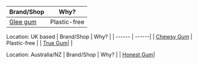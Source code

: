 | Brand/Shop  | Why?  |
| ------ | ------| 
| [Glee gum](https://www.gleegum.com/) | Plastic-free | 


Location: UK based
| Brand/Shop  | Why? |
| ------ | ------| 
| [Chewsy Gum](https://chewsygum.com/) | Plastic-free |
| [True Gum](https://truegum.com/)| |

Location: Australia/NZ
| Brand/Shop  | Why? |
| [Honest Gum](https://honest-gum.myshopify.com/collections/all)|
